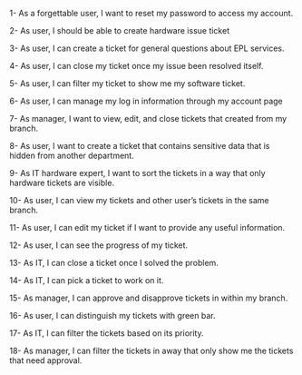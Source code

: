 1-	As a forgettable user, I want to reset my password to access my account.

2-	As user, I should be able to create hardware issue ticket

3-	As user, I can create a ticket for general questions about EPL services. 

4-	As user, I can close my ticket once my issue been resolved itself.

5-	As user, I can filter my ticket to show me my software ticket.

6-	As user, I can manage my log in information through my account page

7-	As manager, I want to view, edit, and close tickets that created from my branch.

8-	As user, I want to create a ticket that contains sensitive data that is hidden from another department.

9-	As IT hardware expert, I want to sort the tickets in a way that only hardware tickets are visible.

10-	As user, I can view my tickets and other user’s tickets in the same branch.

11-	As user, I can edit my ticket if I want to provide any useful information.

12-	As user, I can see the progress of my ticket.

13-	As IT, I can close a ticket once I solved the problem.

14-	As IT, I can pick a ticket to work on it.

15-	As manager, I can approve and disapprove tickets in within my branch.

16-	As user, I can distinguish my tickets with green bar.

17-	As IT, I can filter the tickets based on its priority.

18-	As manager, I can filter the tickets in away that only show me the tickets that need approval.
